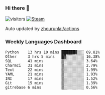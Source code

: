 ### Hi there 👋

![visitors](https://visitor-badge.glitch.me/badge?page_id=zhourunlai)
[![Steam](https://img.shields.io/badge/dynamic/json?label=Steam&query=%24.data.totalSubs&url=https%3A%2F%2Fapi.spencerwoo.com%2Fsubstats%2F%3Fsource%3DsteamGames%26queryKey%3D76561198285156854&suffix=%20Games&logo=steam&labelColor=134375&color=0b1a37&longCache=true)](http://steamcommunity.com/profiles/76561198285156854)

Auto updated by <a href="https://github.com/zhourunlai/zhourunlai/actions" target="_blank">zhourunlai/actions</a>

### Weekly Languages Dashboard

<!--PART:wakatime-->
```text
Python    13 hrs 10 mins ██████▓░░░ 69.81%
Other     3 hrs 5 mins   █▓░░░░░░░░ 16.38%
SQL       41 mins        ▒░░░░░░░░░ 3.64%
Charmci   31 mins        ▒░░░░░░░░░ 2.79%
Text      22 mins        ▒░░░░░░░░░ 1.99%
YAML      21 mins        ▒░░░░░░░░░ 1.93%
INI       17 mins        ▒░░░░░░░░░ 1.52%
Git       15 mins        ▒░░░░░░░░░ 1.39%
gitrebase 6 mins         ▒░░░░░░░░░ 0.56%
```
<!--PART:wakatime-->

